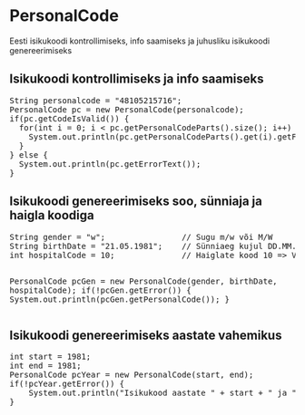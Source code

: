 # PersonalCode
Eesti isikukoodi kontrollimiseks, info saamiseks ja juhusliku isikukoodi genereerimiseks

<h2>Isikukoodi kontrollimiseks ja info saamiseks</h2>

<pre>
String personalcode = "48105215716";
PersonalCode pc = new PersonalCode(personalcode);
if(pc.getCodeIsValid()) {
  for(int i = 0; i < pc.getPersonalCodeParts().size(); i++) {
    System.out.println(pc.getPersonalCodeParts().get(i).getField() + " " + pc.getPersonalCodeParts().get(i).getResult());
  }
} else {
  System.out.println(pc.getErrorText());
}
</pre>

<h2>Isikukoodi genereerimiseks soo, sünniaja ja haigla koodiga</h2>
<pre>
String gender = "w";                // Sugu m/w või M/W
String birthDate = "21.05.1981";    // Sünniaeg kujul DD.MM.YYYY
int hospitalCode = 10;              // Haiglate kood 10 => Valga haigla. Number vahemikus 0 - 13 k.a. 13 => Välismaalane
        
PersonalCode pcGen = new PersonalCode(gender, birthDate, hospitalCode);
if(!pcGen.getError()) {
  System.out.println(pcGen.getPersonalCode());
}
</pre>

<h2>Isikukoodi genereerimiseks aastate vahemikus</h2>

<pre>
int start = 1981;
int end = 1981;
PersonalCode pcYear = new PersonalCode(start, end);
if(!pcYear.getError()) {
    System.out.println("Isikukood aastate " + start + " ja " + end + " vahel k.a. => " + pcYear.getPersonalCode());
}
</pre>

